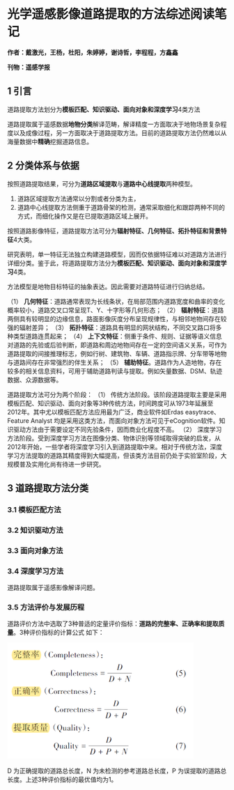 # 光学遥感影像道路提取的方法综述阅读笔记

**作者：戴激光，王杨，杜阳，朱婷婷，谢诗哲，李程程，方鑫鑫**

**刊物：遥感学报**

## 1 引言

道路提取方法划分为**模板匹配、知识驱动、面向对象和深度学习**4类方法

道路提取属于遥感数据**地物分类**解译范畴，解译精度一方面取决于地物场景复杂程度以及成像过程，另一方面取决于道路提取方法。目前的道路提取方法仍然难以从海量数据中**精确**挖掘道路信息。

## 2 分类体系与依据

按照道路提取结果，可分为**道路区域提取**与**道路中心线提取**两种模型。

1. 道路区域提取方法通常以分割或者分类为主，
2. 道路中心线提取方法侧重于道路骨架的检测，通常采取细化和跟踪两种不同的方式，而细化操作又是在已提取道路区域上展开。

按照道路影像特征，道路提取方法可分为**辐射特征、几何特征、拓扑特征和背景特征**4大类。

研究表明，单一特征无法独立构建道路模型，因而仅依据特征难以对道路方法进行详细分类。鉴于此，将道路提取方法分为**模板匹配、知识驱动、面向对象和深度学习**4类。

方法模型是地物目标特征的抽象表达。因此需要对道路特征进行归纳总结。

（1） **几何特征**：道路通常表现为长线条状，在局部范围内道路宽度和曲率的变化概率较小，道路交叉口常呈现T、Y、十字形等几何形态；
（2） **辐射特征**：道路两侧具有较明显的边缘信息，路面影像灰度分布呈现规律性，与相邻地物间存在较强的辐射差异；
（3） **拓扑特征**：道路具有明显的网状结构，不同交叉路口将多种类型道路连贯起来；
（4） **上下文特征**：侧重于条件、规则、证据等语义信息对道路的先验或后验判断，即道路和周边地物间存在一定的空间语义关系，可作为道路提取的间接推理标志，例如行树、建筑物、车辆、道路指示牌、分车带等地物与道路间存在非常强烈的伴生关系；
（5） **辅助特征**。道路作为人造地物，存在较多的相关信息资料，可用于辅助道路判读与提取。例如矢量数据、DSM、轨迹数据、众源数据等。

道路提取方法可分为两个阶段：
（1） 传统方法阶段。该阶段道路提取主要是采用模板匹配、知识驱动、面向对象等3种传统方法，时间跨度可从1973年延展至2012年。其中尤以模板匹配方法应用最为广泛，商业软件如Erdas easytrace、Feature Analyst 均是采用这类方法，而面向对象方法可见于eCognition软件。知识驱动方法由于需要设定不同先验条件，因而商业化程度不高。
（2） 深度学习方法阶段。受到深度学习方法在图像分类、物体识别等领域取得突破的启发，从2012年开始，一些学者将深度学习引入到道路提取中来。相对于传统方法，深度学习方法提取的道路其精度得到大幅提高，但该类方法目前仍处于实验室阶段，大规模普及实用化尚有待进一步研究。

## 3 道路提取方法分类

### 3.1 模板匹配方法

### 3.2 知识驱动方法

### 3.3 面向对象方法

### 3.4 深度学习方法

道路提取属于遥感影像解译问题。

### 3.5 方法评价与发展历程

道路评价方法中选取了3种普适的定量评价指标：**道路的完整率、正确率和提取质量**。3种评价指标的计算公式
如下：

<img src="source/road extract evaluation.jpg" alt="road extract evaluation" style="zoom: 67%;" />

D 为正确提取的道路总长度，N 为未检测的参考道路总长度，P 为误提取的道路总长度。上述3种评价指标的最优值均为1。

